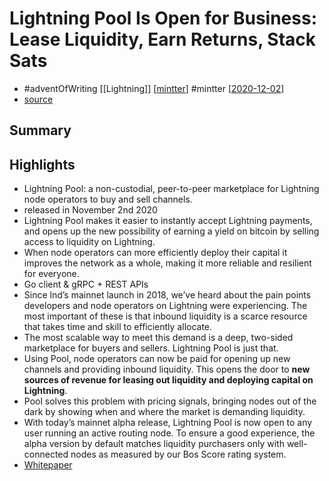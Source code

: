 # Lightning Pool Is Open for Business: Lease Liquidity, Earn Returns, Stack Sats

- #adventOfWriting [[Lightning]] [[mintter]] #mintter [[2020-12-02]]
- [source](https://lightning.engineering/posts/2020-11-02-lightning-pool/)

## Summary

## Highlights

- Lightning Pool: a non-custodial, peer-to-peer marketplace for Lightning node operators to buy and sell channels.
- released in November 2nd 2020
- Lightning Pool makes it easier to instantly accept Lightning payments, and opens up the new possibility of earning a yield on bitcoin by selling access to liquidity on Lightning.
- When node operators can more efficiently deploy their capital it improves the network as a whole, making it more reliable and resilient for everyone.
- Go client & gRPC + REST APIs
- Since lnd’s mainnet launch in 2018, we’ve heard about the pain points developers and node operators on Lightning were experiencing. The most important of these is that inbound liquidity is a scarce resource that takes time and skill to efficiently allocate.
- The most scalable way to meet this demand is a deep, two-sided marketplace for buyers and sellers. Lightning Pool is just that.
- Using Pool, node operators can now be paid for opening up new channels and providing inbound liquidity. This opens the door to **new sources of revenue for leasing out liquidity and deploying capital on Lightning**.
- Pool solves this problem with pricing signals, bringing nodes out of the dark by showing when and where the market is demanding liquidity.
- With today’s mainnet alpha release, Lightning Pool is now open to any user running an active routing node. To ensure a good experience, the alpha version by default matches liquidity purchasers only with well-connected nodes as measured by our Bos Score rating system.
- [Whitepaper](https://lightning.engineering/lightning-pool-whitepaper.pdf)

[//begin]: # "Autogenerated link references for markdown compatibility"
[mintter]: mintter "Mintter"
[2020-12-02]: journal/2020-12-02 "2020-12-02"
[//end]: # "Autogenerated link references"
